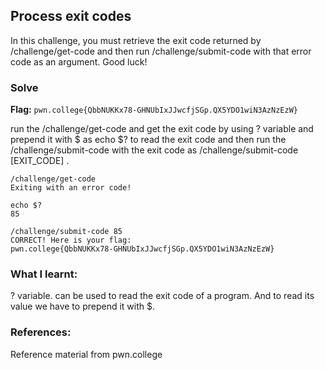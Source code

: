 ## Process exit codes
In this challenge, you must retrieve the exit code returned by /challenge/get-code and then run /challenge/submit-code with that error code as an argument. Good luck!

### Solve
**Flag:** `pwn.college{QbbNUKKx78-GHNUbIxJJwcfjSGp.QX5YDO1wiN3AzNzEzW}`

run the /challenge/get-code and get the exit code by using ? variable and prepend it with $ as echo $? to read the exit code and then run the /challenge/submit-code with the exit code as /challenge/submit-code [EXIT_CODE] . 

```
/challenge/get-code
Exiting with an error code!

echo $?
85

/challenge/submit-code 85
CORRECT! Here is your flag:
pwn.college{QbbNUKKx78-GHNUbIxJJwcfjSGp.QX5YDO1wiN3AzNzEzW}
```

### What I learnt:
? variable. can be used to read the exit code of a program. And to read its value we have to prepend it with $.

### References:
Reference material from pwn.college
